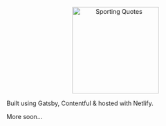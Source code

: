 <p align="center">
  <a href="https://www.sportingquotes.com">
    <img alt="Sporting Quotes" src="https://images.ctfassets.net/xyhqjsnzuimo/28Lvnn3k324GGSOmk6wK4g/aa5eeb136c6f79a3ee78568656cd49ed/sporting-quotes-horizontal.svg" width="200" />
  </a>
</p>

Built using Gatsby, Contentful & hosted with Netlify.

More soon...